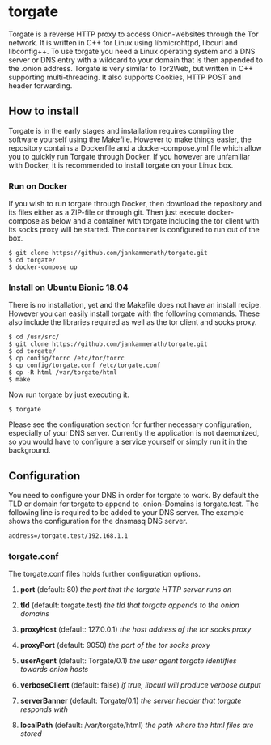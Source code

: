 # torgate

Torgate is a reverse HTTP proxy to access Onion-websites through the Tor network. It is written in C++ for Linux using libmicrohttpd, libcurl and libconfig++. To use torgate you need a Linux operating system and a DNS server or DNS entry with a wildcard to your domain that is then appended to the .onion address. Torgate is very similar to Tor2Web, but written in C++ supporting multi-threading. It also supports Cookies, HTTP POST and header forwarding.

## How to install

Torgate is in the early stages and installation requires compiling the software yourself using the Makefile. However to make things easier, the repository contains a Dockerfile and a docker-compose.yml file which allow you to quickly run Torgate through Docker. If you however are unfamiliar with Docker, it is recommended to install torgate on your Linux box.

### Run on Docker

If you wish to run torgate through Docker, then download the repository and its files either as a ZIP-file or through git. Then just execute docker-compose as below and a container with torgate including the tor client with its socks proxy will be started. The container is configured to run out of the box.

```
$ git clone https://github.com/jankammerath/torgate.git
$ cd torgate/
$ docker-compose up
```

### Install on Ubuntu Bionic 18.04

There is no installation, yet and the Makefile does not have an install recipe. However you can easily install torgate with the following commands. These also include the libraries required as well as the tor client and socks proxy.

```
$ cd /usr/src/
$ git clone https://github.com/jankammerath/torgate.git
$ cd torgate/
$ cp config/torrc /etc/tor/torrc
$ cp config/torgate.conf /etc/torgate.conf
$ cp -R html /var/torgate/html
$ make
```

Now run torgate by just executing it.

```
$ torgate
```

Please see the configuration section for further necessary configuration, especially of your DNS server. Currently the application is not daemonized, so you would have to configure a service yourself or simply run it in the background.

## Configuration

You need to configure your DNS in order for torgate to work. By default the TLD or domain for torgate to append to .onion-Domains is torgate.test. The following line is required to be added to your DNS server. The example shows the configuration for the dnsmasq DNS server.

```                    
address=/torgate.test/192.168.1.1
```

### torgate.conf

The torgate.conf files holds further configuration options.

1. **port** (default: 80) *the port that the torgate HTTP server runs on*

2. **tld** (default: torgate.test) *the tld that torgate appends to the onion domains*

3. **proxyHost** (default: 127.0.0.1) *the host address of the tor socks proxy*

4. **proxyPort** (default: 9050) *the port of the tor socks proxy*

5. **userAgent** (default: Torgate/0.1) *the user agent torgate identifies towards onion hosts*

6. **verboseClient** (default: false) *if true, libcurl will produce verbose output*

7. **serverBanner** (default: Torgate/0.1) *the server header that torgate responds with*

8. **localPath** (default: /var/torgate/html) *the path where the html files are stored*